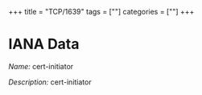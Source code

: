 +++
title = "TCP/1639"
tags = [""]
categories = [""]
+++

# IANA Data

_Name:_ cert-initiator

_Description:_ cert-initiator

